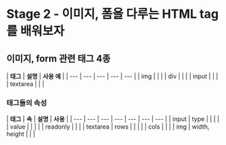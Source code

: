 # Stage 2 - 이미지, 폼을 다루는 HTML tag를 배워보자

## 이미지, form 관련 태그 4종

| **태그** | **설명** | **사용 예** |
| --- | --- | --- | --- | --- |
| img |  |  |
| div |  |  |
| input |  |  |
| textarea |  |  |

### 태그들의 속성

| **태그** | **속** | **설명** | **사용**  |
| --- | --- | --- | --- | --- | --- | --- |
| input | type |  |  |
|  | value |  |  |
|  | readonly |  |  |
| textarea | rows |  |  |
|  | cols |  |  |
| img | width, height |  |  |

